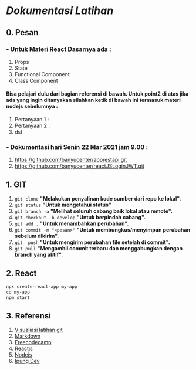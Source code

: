 # _Dokumentasi Latihan_

## 0. Pesan
### - Untuk Materi React Dasarnya ada :
1. Props
2. State
3. Functional Component
4. Class Component
#### Bisa pelajari dulu dari bagian referensi di bawah. Untuk point2 di atas jika ada yang ingin ditanyakan silahkan ketik di bawah ini termasuk materi nodejs sebelumnya :
1. Pertanyaan 1 :
2. Pertanyaan 2 :
3. dst

### - Dokumentasi hari Senin 22 Mar 2021 jam 9.00 :
1. https://github.com/banyucenter/apprestapi.git
2. https://github.com/banyucenter/reactJSLoginJWT.git

## 1. GIT

1. `git clone` **"Melakukan penyalinan kode sumber dari repo ke lokal".**
2. `git status` **"Untuk mengetahui status"**
3. `git branch -a` **"Melihat seluruh cabang baik lokal atau remote".**
4. `git checkout -b develop` **"Untuk berpindah cabang".**
5. `git add .` **"Untuk menambahkan perubahan".**
6. `git commit -m "<pesan>"` **"Untuk membungkus/menyimpan perubahan sebelum dikirim".**
7. `git  push` **"Untuk mengirim perubahan file setelah di commit".**
8. `git pull` **"Mengambil commit terbaru dan menggabungkan dengan branch yang aktif".**

## 2. React

```markdown
npx create-react-app my-app
cd my-app
npm start
```
## 3. Referensi

1. [Visualiasi latihan git](https://learngitbranching.js.org/)
2. [Markdown](https://guides.github.com/features/mastering-markdown/)
3. [Freecodecamp](https://www.freecodecamp.org/)
4. [Reactjs](https://reactjs.org/docs/create-a-new-react-app.html)
5. [Nodejs](https://www.youtube.com/watch?v=_t3pUzdaRx4&list=PLH1gH0TmFBBiJuXv9YuzRoM9yuZtUHbhu&index=1)
6. [Ipung Dev](https://www.youtube.com/watch?v=_t3pUzdaRx4&list=PLH1gH0TmFBBiJuXv9YuzRoM9yuZtUHbhu)
